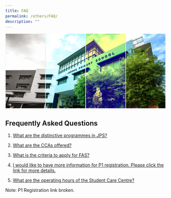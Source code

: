 ```yaml
---
title: FAQ
permalink: /others/FAQ/
description: ""
---
```

![](/images/Banner.png)

Frequently Asked Questions
--------------------------

  

1.  [What are the distinctive programmes in JPS?](/programme/Every-Child-Leads-in-an-Instrumental-Performance-ECLIP/)
    
2.  [What are the CCAs offered?](/co-curricular-activity-cca/Co-Curricular-Activity-CCA/)
3.  [What is the criteria to apply for FAS?](/philosophy/GENERAL-INFORMATION/)
    
4.  [I would like to have more information for P1 registration. Please click the link for more details.](https://www.moe.gov.sg/admissions/primary-one-registration)  
    
5.  [What are the operating hours of the Student Care Centre?](/philosophy/GENERAL-INFORMATION/)

Note: P1 Registration link broken.